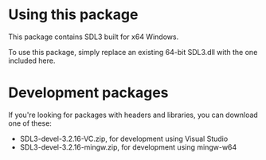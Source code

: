 
# Using this package

This package contains SDL3 built for x64 Windows.

To use this package, simply replace an existing 64-bit SDL3.dll with the one included here.

# Development packages

If you're looking for packages with headers and libraries, you can download one of these:
-  SDL3-devel-3.2.16-VC.zip, for development using Visual Studio
-  SDL3-devel-3.2.16-mingw.zip, for development using mingw-w64

